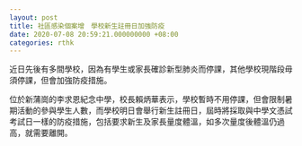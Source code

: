 ```yaml
---
layout: post
title: 社區感染個案增　學校新生註冊日加強防疫
date: 2020-07-08 20:59:21.000000000 +08:00
categories: rthk
---
```


近日先後有多間學校，因為有學生或家長確診新型肺炎而停課，其他學校現階段毋須停課，但會加強防疫措施。

位於新蒲崗的李求恩紀念中學，校長賴炳華表示，學校暫時不用停課，但會限制暑期活動的參與學生人數，而學校明日會舉行新生註冊日，屆時將採取與中學文憑試考試日一樣的防疫措施，包括要求新生及家長量度體溫，如多次量度後體溫仍過高，就需要離開。
